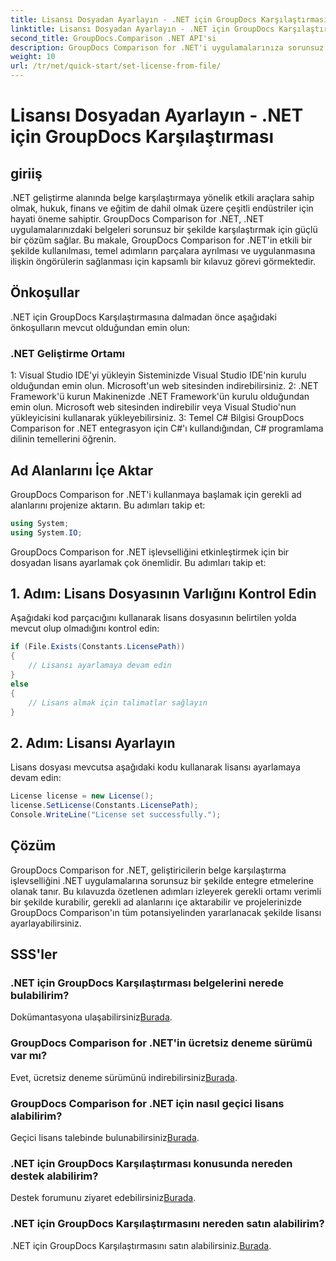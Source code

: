 ```yaml
---
title: Lisansı Dosyadan Ayarlayın - .NET için GroupDocs Karşılaştırması
linktitle: Lisansı Dosyadan Ayarlayın - .NET için GroupDocs Karşılaştırması
second_title: GroupDocs.Comparison .NET API'si
description: GroupDocs Comparison for .NET'i uygulamalarınıza sorunsuz bir şekilde nasıl entegre edeceğinizi öğrenin. Ad alanlarını ayarlayın, içe aktarın ve belgeleri zahmetsizce karşılaştırın.
weight: 10
url: /tr/net/quick-start/set-license-from-file/
---
```


# Lisansı Dosyadan Ayarlayın - .NET için GroupDocs Karşılaştırması

## giriiş
.NET geliştirme alanında belge karşılaştırmaya yönelik etkili araçlara sahip olmak, hukuk, finans ve eğitim de dahil olmak üzere çeşitli endüstriler için hayati öneme sahiptir. GroupDocs Comparison for .NET, .NET uygulamalarınızdaki belgeleri sorunsuz bir şekilde karşılaştırmak için güçlü bir çözüm sağlar. Bu makale, GroupDocs Comparison for .NET'in etkili bir şekilde kullanılması, temel adımların parçalara ayrılması ve uygulanmasına ilişkin öngörülerin sağlanması için kapsamlı bir kılavuz görevi görmektedir.
## Önkoşullar
.NET için GroupDocs Karşılaştırmasına dalmadan önce aşağıdaki önkoşulların mevcut olduğundan emin olun:
### .NET Geliştirme Ortamı
1: Visual Studio IDE'yi yükleyin
Sisteminizde Visual Studio IDE'nin kurulu olduğundan emin olun. Microsoft'un web sitesinden indirebilirsiniz.
2: .NET Framework'ü kurun
Makinenizde .NET Framework'ün kurulu olduğundan emin olun. Microsoft web sitesinden indirebilir veya Visual Studio'nun yükleyicisini kullanarak yükleyebilirsiniz.
3: Temel C# Bilgisi
GroupDocs Comparison for .NET entegrasyon için C#'ı kullandığından, C# programlama dilinin temellerini öğrenin.

## Ad Alanlarını İçe Aktar
GroupDocs Comparison for .NET'i kullanmaya başlamak için gerekli ad alanlarını projenize aktarın. Bu adımları takip et:
```csharp
using System;
using System.IO;
```

GroupDocs Comparison for .NET işlevselliğini etkinleştirmek için bir dosyadan lisans ayarlamak çok önemlidir. Bu adımları takip et:
## 1. Adım: Lisans Dosyasının Varlığını Kontrol Edin
Aşağıdaki kod parçacığını kullanarak lisans dosyasının belirtilen yolda mevcut olup olmadığını kontrol edin:
```csharp
if (File.Exists(Constants.LicensePath))
{
    // Lisansı ayarlamaya devam edin
}
else
{
    // Lisans almak için talimatlar sağlayın
}
```
## 2. Adım: Lisansı Ayarlayın
Lisans dosyası mevcutsa aşağıdaki kodu kullanarak lisansı ayarlamaya devam edin:
```csharp
License license = new License();
license.SetLicense(Constants.LicensePath);
Console.WriteLine("License set successfully.");
```

## Çözüm
GroupDocs Comparison for .NET, geliştiricilerin belge karşılaştırma işlevselliğini .NET uygulamalarına sorunsuz bir şekilde entegre etmelerine olanak tanır. Bu kılavuzda özetlenen adımları izleyerek gerekli ortamı verimli bir şekilde kurabilir, gerekli ad alanlarını içe aktarabilir ve projelerinizde GroupDocs Comparison'ın tüm potansiyelinden yararlanacak şekilde lisansı ayarlayabilirsiniz.
## SSS'ler
### .NET için GroupDocs Karşılaştırması belgelerini nerede bulabilirim?
 Dokümantasyona ulaşabilirsiniz[Burada](https://tutorials.groupdocs.com/comparison/net/).
### GroupDocs Comparison for .NET'in ücretsiz deneme sürümü var mı?
 Evet, ücretsiz deneme sürümünü indirebilirsiniz[Burada](https://releases.groupdocs.com/).
### GroupDocs Comparison for .NET için nasıl geçici lisans alabilirim?
 Geçici lisans talebinde bulunabilirsiniz[Burada](https://purchase.groupdocs.com/temporary-license/).
### .NET için GroupDocs Karşılaştırması konusunda nereden destek alabilirim?
 Destek forumunu ziyaret edebilirsiniz[Burada](https://forum.groupdocs.com/c/comparison/12).
### .NET için GroupDocs Karşılaştırmasını nereden satın alabilirim?
 .NET için GroupDocs Karşılaştırmasını satın alabilirsiniz.[Burada](https://purchase.groupdocs.com/buy).
